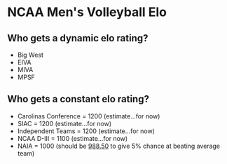 # NCAA Men's Volleyball Elo


## Who gets a dynamic elo rating?
* Big West
* EIVA
* MIVA
* MPSF

## Who gets a constant elo rating?
* Carolinas Conference = 1200 (estimate...for now)
* SIAC = 1200 (estimate...for now)
* Independent Teams = 1200 (estimate...for now)
* NCAA D-III = 1100 (estimate...for now)
* NAIA = 1000 (should be [988.50](calibration/naia_base_elo.py) to give 5% chance at beating average team)
